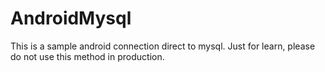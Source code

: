 # AndroidMysql

This is a sample android connection direct to mysql. Just for learn, please do not use this method in production.

